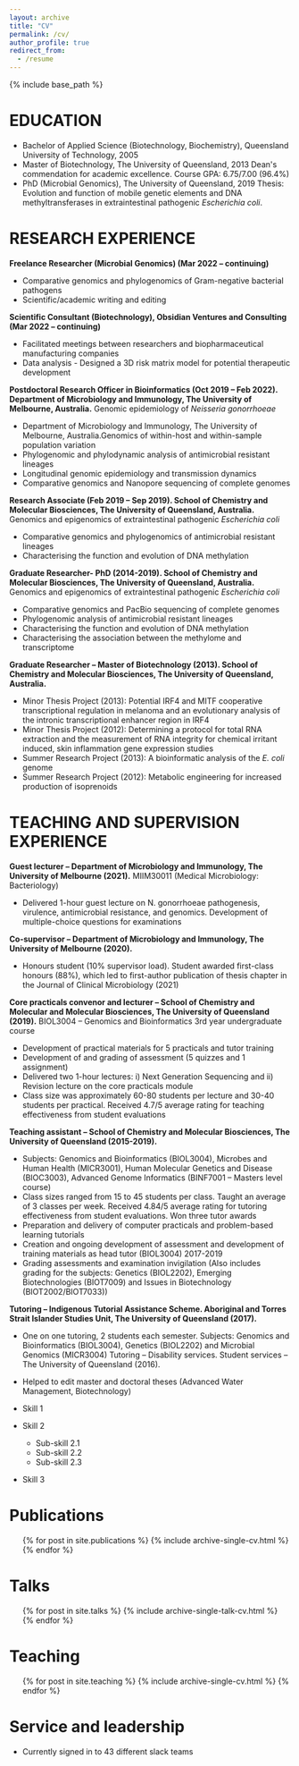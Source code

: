 ```yaml
---
layout: archive
title: "CV"
permalink: /cv/
author_profile: true
redirect_from:
  - /resume
---
```


{% include base_path %}

EDUCATION
======
* Bachelor of Applied Science (Biotechnology, Biochemistry), Queensland University of Technology, 2005
* Master of Biotechnology, The University of Queensland, 2013
Dean's commendation for academic excellence. Course GPA: 6.75/7.00 (96.4%)
* PhD (Microbial Genomics), The University of Queensland, 2019
Thesis: Evolution and function of mobile genetic elements and DNA methyltransferases in extraintestinal pathogenic _Escherichia coli_.

RESEARCH EXPERIENCE
======
__Freelance Researcher (Microbial Genomics) (Mar 2022 – continuing)__
  * Comparative genomics and phylogenomics of Gram-negative bacterial pathogens
  * Scientific/academic writing and editing

__Scientific Consultant (Biotechnology), Obsidian Ventures and Consulting (Mar 2022 – continuing)__
  * Facilitated meetings between researchers and biopharmaceutical manufacturing companies
  * Data analysis - Designed a 3D risk matrix model for potential therapeutic development

__Postdoctoral Research Officer in Bioinformatics (Oct 2019 – Feb 2022). Department of Microbiology and Immunology, The University of Melbourne, Australia.__
  Genomic epidemiology of _Neisseria gonorrhoeae_
  * Department of Microbiology and Immunology, The University of Melbourne, Australia.Genomics of within-host and within-sample population variation
  * Phylogenomic and phylodynamic analysis of antimicrobial resistant lineages
  * Longitudinal genomic epidemiology and transmission dynamics
  * Comparative genomics and Nanopore sequencing of complete genomes

__Research Associate (Feb 2019 – Sep 2019). School of Chemistry and Molecular Biosciences, The University of Queensland, Australia.__
  Genomics and epigenomics of extraintestinal pathogenic _Escherichia coli_
  * Comparative genomics and phylogenomics of antimicrobial resistant lineages
  * Characterising the function and evolution of DNA methylation

__Graduate Researcher- PhD (2014-2019). School of Chemistry and Molecular Biosciences, The University of Queensland, Australia.__
  Genomics and epigenomics of extraintestinal pathogenic _Escherichia coli_
  * Comparative genomics and PacBio sequencing of complete genomes
  * Phylogenomic analysis of antimicrobial resistant lineages
  * Characterising the function and evolution of DNA methylation
  * Characterising the association between the methylome and transcriptome

__Graduate Researcher – Master of Biotechnology (2013). School of Chemistry and Molecular Biosciences, The University of Queensland, Australia.__
  * Minor Thesis Project (2013): Potential IRF4 and MITF cooperative transcriptional regulation in melanoma and an evolutionary analysis of the intronic transcriptional enhancer region in IRF4
  * Minor Thesis Project (2012): Determining a protocol for total RNA extraction and the measurement of RNA integrity for chemical irritant induced, skin inflammation gene expression studies
  * Summer Research Project (2013): A bioinformatic analysis of the _E. coli_ genome
  * Summer Research Project (2012): Metabolic engineering for increased production of isoprenoids
  
TEACHING AND SUPERVISION EXPERIENCE
======
__Guest lecturer – Department of Microbiology and Immunology, The University of Melbourne (2021).__
  MIIM30011 (Medical Microbiology: Bacteriology)
  * Delivered 1-hour guest lecture on N. gonorrhoeae pathogenesis, virulence, antimicrobial resistance, and genomics. Development of multiple-choice questions for examinations

__Co-supervisor – Department of Microbiology and Immunology, The University of Melbourne (2020).__
  * Honours student (10% supervisor load). Student awarded first-class honours (88%), which led to first-author publication of thesis chapter in the Journal of Clinical Microbiology (2021)

__Core practicals convenor and lecturer – School of Chemistry and Molecular and Molecular Biosciences, The University of Queensland (2019).__
  BIOL3004 – Genomics and Bioinformatics 3rd year undergraduate course
  * Development of practical materials for 5 practicals and tutor training
  * Development of and grading of assessment (5 quizzes and 1 assignment)
  * Delivered two 1-hour lectures: i) Next Generation Sequencing and ii) Revision lecture on the core practicals module
  * Class size was approximately 60-80 students per lecture and 30-40 students per practical. Received 4.7/5 average rating for teaching effectiveness from student evaluations

__Teaching assistant – School of Chemistry and Molecular Biosciences, The University of Queensland (2015-2019).__
  * Subjects: Genomics and Bioinformatics (BIOL3004), Microbes and Human Health (MICR3001), Human Molecular Genetics and Disease (BIOC3003), Advanced Genome Informatics (BINF7001 – Masters level course)
  * Class sizes ranged from 15 to 45 students per class. Taught an average of 3 classes per week. Received 4.84/5 average rating for tutoring effectiveness from student evaluations. Won three tutor awards
  * Preparation and delivery of computer practicals and problem-based learning tutorials
  * Creation and ongoing development of assessment and development of training materials as head tutor (BIOL3004) 2017-2019
  * Grading assessments and examination invigilation (Also includes grading for the subjects: Genetics (BIOL2202), Emerging Biotechnologies (BIOT7009) and Issues in Biotechnology (BIOT2002/BIOT7033))

__Tutoring – Indigenous Tutorial Assistance Scheme. Aboriginal and Torres Strait Islander Studies Unit, The University of Queensland (2017).__
  * One on one tutoring, 2 students each semester. Subjects: Genomics and Bioinformatics (BIOL3004), Genetics (BIOL2202) and Microbial Genomics (MICR3004)
Tutoring – Disability services. Student services – The University of Queensland (2016).
  * Helped to edit master and doctoral theses (Advanced Water Management, Biotechnology)




* Skill 1
* Skill 2
  * Sub-skill 2.1
  * Sub-skill 2.2
  * Sub-skill 2.3
* Skill 3

Publications
======
  <ul>{% for post in site.publications %}
    {% include archive-single-cv.html %}
  {% endfor %}</ul>
  
Talks
======
  <ul>{% for post in site.talks %}
    {% include archive-single-talk-cv.html %}
  {% endfor %}</ul>
  
Teaching
======
  <ul>{% for post in site.teaching %}
    {% include archive-single-cv.html %}
  {% endfor %}</ul>
  
Service and leadership
======
* Currently signed in to 43 different slack teams
